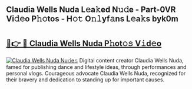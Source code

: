 ## Claudia Wells Nuda L𝚎a𝚔ed N𝚞𝚍e - Part-0VR Vi𝚍𝚎o P𝚑𝚘tos - H𝚘𝚝 O𝚗𝚕yf𝚊ns L𝚎a𝚔s byk0m

# <h2><a href="http://kf9yyxk.oniu.top/?m=Claudia+Wells+Nuda">🔗👉 🔴 Claudia Wells Nuda P𝚑ot𝚘𝚜 V𝚒d𝚎o</a></h2>

[![Claudia Wells Nuda Nu𝚍e𝚜](https://i.imgur.com/0qMVB7G.gif)](http://kf9yyxk.oniu.top/?m=Claudia+Wells+Nuda)
Digital content creator Claudia Wells Nuda, famed for publishing dance and lifestyle ideas, through performances and personal vlogs. Courageous advocate Claudia Wells Nuda, recognized for their bravery and dedication to standing up for important causes.  
